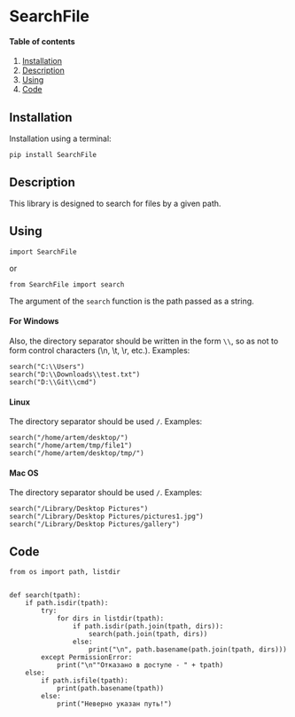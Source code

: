 # SearchFile
#### Table of contents
1. [Installation](#Installation)
2. [Description](#Description)
3. [Using](#Using)
4. [Code](#Code)
## Installation
Installation using a terminal:

```pip install SearchFile```
## Description
This library is designed to search for files by a given path.
## Using
```import SearchFile```

or

```from SearchFile import search```

The argument of the `search` function is the path passed as a string.
#### For Windows
Also, the directory separator should be written in the form `\\`, so as not to form control characters (\n, \t, \r, etc.). Examples:
```
search("C:\\Users")
search("D:\\Downloads\\test.txt")
search("D:\\Git\\cmd")
```
#### Linux
The directory separator should be used `/`. Examples:
```
search("/home/artem/desktop/")
search("/home/artem/tmp/file1")
search("/home/artem/desktop/tmp/")
```
#### Mac OS
The directory separator should be used `/`. Examples:
```
search("/Library/Desktop Pictures")
search("/Library/Desktop Pictures/pictures1.jpg")
search("/Library/Desktop Pictures/gallery")
```
## Code
```
from os import path, listdir


def search(tpath):
    if path.isdir(tpath):
        try:
            for dirs in listdir(tpath):
                if path.isdir(path.join(tpath, dirs)):
                    search(path.join(tpath, dirs))
                else:
                    print("\n", path.basename(path.join(tpath, dirs)))
        except PermissionError:
            print("\n""Отказано в доступе - " + tpath)
    else:
        if path.isfile(tpath):
            print(path.basename(tpath))
        else:
            print("Неверно указан путь!")
```